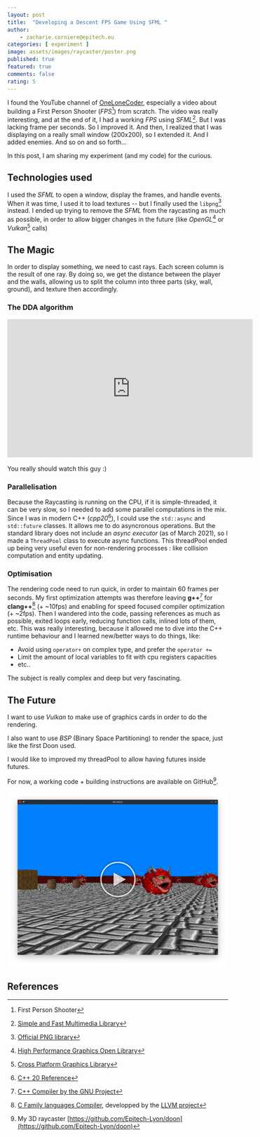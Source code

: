 ```yaml
---
layout: post
title:  "Developing a Descent FPS Game Using SFML "
author:
    - zacharie.corniere@epitech.eu
categories: [ experiment ]
image: assets/images/raycaster/poster.png
published: true
featured: true
comments: false
rating: 5
---
```


I found the YouTube channel of [OneLoneCoder](https://www.youtube.com/channel/UC-yuWVUplUJZvieEligKBkA), especially a video about building a First Person Shooter (*FPS*[^fps]) from scratch. The video was really interesting, and at the end of it, I had a working *FPS* using *SFML*[^sfml]. But I was lacking frame per seconds. So I improved it. And then, I realized that I was displaying on a really small window (200x200), so I extended it. And I added enemies. And so on and so forth...

In this post, I am sharing my experiment (and my code) for the curious.

## Technologies used

I used the *SFML* to open a window, display the frames, and handle events. When it was time, I used it to load textures -- but I finally used the `libpng`[^libpng] instead. I ended up trying to remove the *SFML* from the raycasting as much as possible, in order to allow bigger changes in the future (like *OpenGL*[^opengl] or *Vulkan*[^vulkan] calls)

## The Magic

In order to display something, we need to cast rays. Each screen column is the result of one ray. By doing so, we get the distance between the player and the walls, allowing us to split the column into three parts (sky, wall, ground), and texture then accordingly.

### The DDA algorithm

<iframe width="560" height="315" src="https://www.youtube.com/embed//NbSee-XM7WA" frameborder="0" allow="accelerometer; autoplay; encrypted-media; gyroscope; picture-in-picture" allowfullscreen>
</iframe>

You really should watch this guy :)

### Parallelisation

Because the Raycasting is running on the CPU, if it is simple-threaded, it can be very slow, so I needed to add some parallel computations in the mix.
Since I was in modern C++ (*cpp20*[^cpp20]), I could use the `std::async` and `std::future` classes. It allows me to do asyncronous operations. But the standard library does not include an *async executor* (as of March 2021), so I made a `ThreadPool` class to execute async functions. This threadPool ended up being very useful even for non-rendering processes : like collision computation and entity updating.

### Optimisation

The rendering code need to run quick, in order to maintain 60 frames per seconds. My first optimization attempts was therefore leaving **g++**[^g] for **clang++**[^clang] (+ ~10fps) and enabling for speed focused compiler optimization (+ ~2fps). Then I wandered into the code, passing references as much as possible, exited loops early, reducing function calls, inlined lots of them, etc. This was really interesting, because it allowed me to dive into the C++ runtime behaviour and I learned new/better ways to do things, like:

- Avoid using `operator+` on complex type, and prefer the `operator +=`
- Limit the amount of local variables to fit with cpu registers capacities
- etc..

The subject is really complex and deep but very fascinating.

## The Future

I want to use *Vulkan* to make use of graphics cards in order to do the rendering.

I also want to use *BSP* (Binary Space Partitioning) to render the space, just like the first Doon used.

I would like to improved my threadPool to allow  having futures inside futures.

For now, a working code + building instructions are available on GitHub[^raycaster].

[![play](assets/../../assets/images/raycaster/poster_play.png)](https://epitechfr-my.sharepoint.com/:v:/g/personal/patrick_simo-kanmeugne_epitech_eu/EY6OS8T42GxCmSCmDAo0U80BQmOGH7NjR3yGD9-pWjDMYw "Watch a Let's Play of My 3D Raycaster Game")

## References

[^fps]: First Person Shooter
[^sfml]: [Simple and Fast Multimedia Library](https://www.sfml-dev.org/index-fr.php)
[^libpng]: [Official PNG library](http://libpng.org/pub/png/libpng.html)
[^cpp20]: [C++ 20 Reference](https://en.cppreference.com/w/cpp/20)
[^g]: [C++ Compiler by the GNU Project](https://gcc.gnu.org/)
[^clang]: [C Family languages Compiler](https://clang.llvm.org/index.html), developped by the [LLVM project](https://www.llvm.org/)
[^opengl]: [High Performance Graphics Open Library](https://www.opengl.org/about/)
[^vulkan]: [Cross Platform Graphics Library](https://www.vulkan.org/)
[^raycaster]: My 3D raycaster [https://github.com/Epitech-Lyon/doon](https://github.com/Epitech-Lyon/doon)
